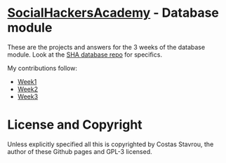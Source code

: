 ﻿# [SocialHackersAcademy](https://www.socialhackersacademy.org/) - Database module

These are the projects and answers for the 3 weeks of the database module.
Look at the [SHA database repo](https://github.com/SocialHackersCodeSchool/databases)
for specifics.

My contributions follow:
- [Week1](week1)
- [Week2](week2)
- [Week3](week3)

# License and Copyright

Unless explicitly specified all this is copyrighted by Costas Stavrou, the
author of these Github pages and GPL-3 licensed.
